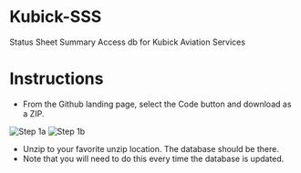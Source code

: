 # Kubick-SSS
Status Sheet Summary Access db for Kubick Aviation Services


# Instructions

* From the Github landing page, select the Code button and download as a ZIP.

![Step 1a](https://i.imgur.com/lLnmnck.png)
![Step 1b](https://i.imgur.com/rXcIzEy.png)

* Unzip to your favorite unzip location. The database should be there.
* Note that you will need to do this every time the database is updated.
